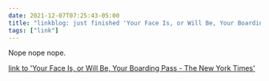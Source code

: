 ```yaml
---
date: 2021-12-07T07:25:43-05:00
title: "linkblog: just finished 'Your Face Is, or Will Be, Your Boarding Pass - The New York Times'"
tags: ["link"]
---
```

Nope nope nope.
 
[link to 'Your Face Is, or Will Be, Your Boarding Pass - The New York Times'](https://www.nytimes.com/2021/12/07/travel/biometrics-airports-security.html)
